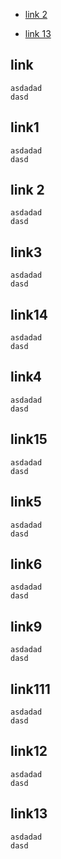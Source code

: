 * [link 2](https://github.com/jitundark/testsss/tree/main#link-2)

* [link 13](https://github.com/jitundark/testsss/tree/main#link15)

## link

```
asdadad
dasd
```


## link1

```
asdadad
dasd
```


## link 2

```
asdadad
dasd
```

## link3

```
asdadad
dasd
```


## link14

```
asdadad
dasd
```
## link4

```
asdadad
dasd
```


## link15

```
asdadad
dasd
```
## link5

```
asdadad
dasd
```


## link6

```
asdadad
dasd
```
## link9

```
asdadad
dasd
```


## link111

```
asdadad
dasd
```
## link12

```
asdadad
dasd
```


## link13

```
asdadad
dasd
```
